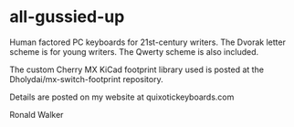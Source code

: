 # all-gussied-up
Human factored PC keyboards for 21st-century writers. The Dvorak letter scheme is for young writers. The Qwerty scheme is also included.

The custom Cherry MX KiCad footprint library used is posted at the Dholydai/mx-switch-footprint repository.

Details are posted on my website at quixotickeyboards.com

Ronald Walker
